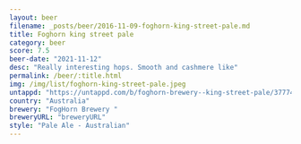```yaml
---
layout: beer
filename: _posts/beer/2016-11-09-foghorn-king-street-pale.md
title: Foghorn king street pale
category: beer
score: 7.5
beer-date: "2021-11-12"
desc: "Really interesting hops. Smooth and cashmere like"
permalink: /beer/:title.html
img: /img/list/foghorn-king-street-pale.jpeg
untappd: "https://untappd.com/b/foghorn-brewery--king-street-pale/3777438"
country: "Australia"
brewery: "FogHorn Brewery "
breweryURL: "breweryURL"
style: "Pale Ale - Australian"
---
```

